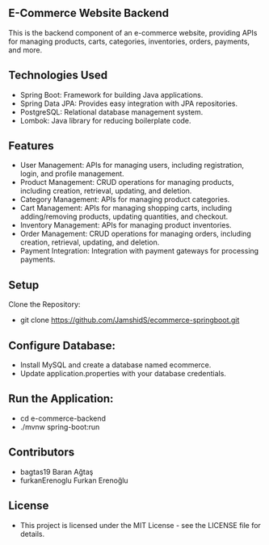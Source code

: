 ## E-Commerce Website Backend

This is the backend component of an e-commerce website, providing APIs for managing products, carts, categories, inventories, orders, payments, and more.

## Technologies Used
* Spring Boot: Framework for building Java applications.
* Spring Data JPA: Provides easy integration with JPA repositories.
* PostgreSQL: Relational database management system.
* Lombok: Java library for reducing boilerplate code.

## Features
* User Management: APIs for managing users, including registration, login, and profile management.
* Product Management: CRUD operations for managing products, including creation, retrieval, updating, and deletion.
* Category Management: APIs for managing product categories.
* Cart Management: APIs for managing shopping carts, including adding/removing products, updating quantities, and checkout.
* Inventory Management: APIs for managing product inventories.
* Order Management: CRUD operations for managing orders, including creation, retrieval, updating, and deletion.
* Payment Integration: Integration with payment gateways for processing payments.

## Setup
Clone the Repository:
- git clone https://github.com/JamshidS/ecommerce-springboot.git

## Configure Database:
* Install MySQL and create a database named ecommerce.
* Update application.properties with your database credentials.

## Run the Application:
* cd e-commerce-backend
* ./mvnw spring-boot:run

## Contributors
* bagtas19 Baran Ağtaş
* furkanErenoglu Furkan Erenoğlu

## License
* This project is licensed under the MIT License - see the LICENSE file for details.